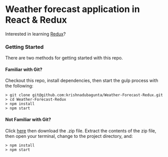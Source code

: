 # Weather forecast application in React & Redux

Interested in learning [Redux](https://www.udemy.com/react-redux/)?

### Getting Started

There are two methods for getting started with this repo.

#### Familiar with Git?
Checkout this repo, install dependencies, then start the gulp process with the following:

```
> git clone git@github.com:krishnadubagunta/Weather-Forecast-Redux.git
> cd Weather-Forecast-Redux
> npm install
> npm start
```

#### Not Familiar with Git?
Click [here](https://github.com/krishnadubagunta/Weather-Forecast-Redux/releases/) then download the .zip file.  Extract the contents of the zip file, then open your terminal, change to the project directory, and:

```
> npm install
> npm start
```
